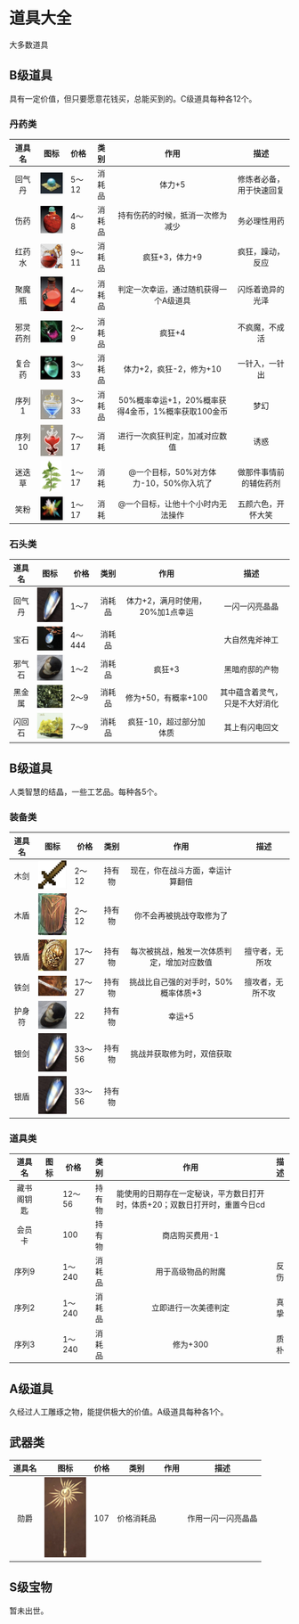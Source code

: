 # 道具大全

大多数道具

## B级道具

具有一定价值，但只要愿意花钱买，总能买到的。C级道具每种各12个。

### 丹药类

|  道具名	|                             图标																	| 价格	|  类别	|                        作用						|           描述					|
| :------:	| :----------------------------------------------------------:										| -----	| :----:| :------------------------------------------------:| :----------------------:			|
|  回气丹	| <img src="img/image-20200318002617845.png" alt="image-20200318002617845" style="width:75px;" />	| 5～12	| 消耗品|                       体力+5						| 修炼者必备，用于快速回复			|
|  伤药		| <img src="img/image-20200318010509264.png" alt="image-20200318010509264" style="width:75px;" />	| 4～8	| 消耗品|          持有伤药的时候，抵消一次修为减少			|       务必理性用药				|
|  红药水	| <img src="img/image-20200318003633495.png" alt="image-20200318003633495" style="width:75px;" />	| 9～11	| 消耗品|                   疯狂+3，体力+9					|     疯狂，躁动，反应				|
|  聚魔瓶	| <img src="img/image-20200318004152309.png" alt="image-20200318004152309" style="width:75px;" />	| 4～4	| 消耗品|       判定一次幸运，通过随机获得一个A级道具		|     闪烁着诡异的光泽				|
|  邪灵药剂	| <img src="img/image-20200318004657045.png" alt="image-20200318004657045" style="width:75px;" />	| 2～9	| 消耗品|                       疯狂+4						|      不疯魔，不成活				|
|  复合药	| <img src="img/image-20200318005224528.png" alt="image-20200318005224528" style="width:75px;" />	| 3～33	| 消耗品|              体力+2，疯狂-2，修为+10				|      一针入，一针出				|
|  序列1	| <img src="img/image-20200318005943956.png" alt="image-20200318005943956" style="width:75px;" />	| 3～33	| 消耗品| 50%概率幸运+1，20%概率获得4金币，1%概率获取100金币|           梦幻					|
|  序列10	| <img src="img/image-20200318010744032.png" alt="image-20200318010744032" style="width:75px;" />	| 7～17	|  消耗	|           进行一次疯狂判定，加减对应数值			|           诱惑					|
|  迷迭草	| <img src="img/image-20200318092920769.png" alt="image-20200318010744032" style="width:75px;" />	| 1～17	|  消耗	|        @一个目标，50%对方体力-10，50%你入坑了		|           做那件事情前的辅佐药剂	|
|  笑粉		| <img src="img/image-20200318093149748.png" alt="image-20200318010744032" style="width:75px;" />	| 1～17	|  消耗	|           @一个目标，让他十个小时内无法操作		|           五颜六色，开怀大笑		|


### 石头类

| 道具名|                             图标																	| 价格	|  类别	|               作用					|       描述					|
| :----:| :----------------------------------------------------------:										| ------| :----:| :------------------------------:		| :--------------:				|
| 回气丹| <img src="img/image-20200318011118476.png" alt="image-20200318011118476" style="width:75px;" />	| 1～7	| 消耗品| 体力+2，满月时使用，20%加1点幸运		|  一闪一闪亮晶晶				|
|  宝石	| <img src="img/image-20200318011605198.png" alt="image-20200318011605198" style="width:75px;" />	| 4～444| 消耗品|										|  大自然鬼斧神工				|
| 邪气石| <img src="img/image-20200318011925063.png" alt="image-20200318011925063" style="width:75px;" />	| 1～2	| 消耗品|              疯狂+3					| 黑暗府邸的产物				|
| 黑金属| <img src="img/image-20200318093547129.png" alt="image-20200318011925063" style="width:75px;" />	| 2～9	| 消耗品|              修为+50，有概率+100		| 其中蕴含着灵气，只是不大好消化|
| 闪回石| <img src="img/image-20200318094150985.png" alt="image-20200318011925063" style="width:75px;" />	| 7～9	| 消耗品|              疯狂-10，超过部分加体质	| 其上有闪电回文				|

## B级道具

人类智慧的结晶，一些工艺品。每种各5个。

### 装备类

| 道具名|                             图标																				| 价格	|  类别	|                    作用					|       描述		|
| :----:| :----------------------------------------------------------:													| ------| :----:| :----------------------------------------:| :--------------:	|
|  木剑	|<img src="img/image-20200318094240805.png" alt="image-20200318011118476" style="width:75px;" />				| 2～12	| 持有物|现在，你在战斗方面，幸运计算翻倍			|					|
|  木盾	|<img src="img/image-20200318094558408.png" alt="image-20200318011118476" style="width:75px;" />				| 2～12	| 持有物|你不会再被挑战夺取修为了					|					|
|  铁盾	| <img src="img/image-20200318094634301.png" alt="image-20200318011118476" style="width:75px;" />				| 17～27| 持有物| 每次被挑战，触发一次体质判定，增加对应数值|  擅守者，无所攻	|
|  铁剑	| <img src="img/image-20200318094723560.png" alt="image-20200318011605198" style="width:75px;" />				| 17～27| 持有物|    挑战比自己强的对手时，50%概率体质+3	| 擅攻者，无所不攻	|
| 护身符| <img src="img/image-20200318011925063.png" alt="image-20200318011925063" style="width:75px;" />				| 22	| 持有物|                   幸运+5					|					|
|  银剑	|<img src="img/image-20200318011118476.png" alt="image-20200318011118476" style="width:75px;" />				|33～56	|持有物	|挑战并获取修为时，双倍获取					|					|
|  银盾	|<img src="img/image-20200318011118476.png" alt="image-20200318011118476" style="width:75px;" />				|33～56	|持有物	|											|					|

### 道具类
| 道具名		|                             图标								| 价格	|  类别	|                    作用														|       描述		|
| :----:		| :----------------------------------------------------------:	| ------| :----:| :----------------------------------------:									| :--------------:	|
|  藏书阁钥匙	|																|12～56	|持有物	|能使用的日期存在一定秘诀，平方数日打开时，体质+20；双数日打开时，重置今日cd	|					|
|  会员卡	|																|100	|持有物	|商店购买费用-1	|					|
|  序列9	|																|1～240	|消耗品	|  用于高级物品的附魔	|	反伤				|
|  序列2	|																|1～240	|消耗品	|  立即进行一次美德判定	|	真挚				|
|  序列3	|																|1～240	|消耗品	|  修为+300	|	质朴				|



## A级道具

久经过人工雕琢之物，能提供极大的价值。A级道具每种各1个。

## 武器类

| 道具名 |                             图标                             | 价格   |    类别    |  作用  |        描述        |
| :----: | :----------------------------------------------------------: | ------ | :--------: | :----: | :----------------: |
|  勋爵  | <img src="img/image-20200318012616594.png" alt="image-20200318012616594" style="width:75px;" /> | 107    | 价格消耗品 |        | 作用一闪一闪亮晶晶 |

## S级宝物

暂未出世。



